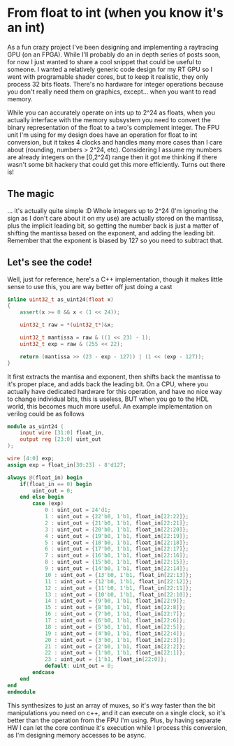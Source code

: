 # From float to int (when you know it's an int)

As a fun crazy project I've been designing and implementing a raytracing GPU (on an FPGA). While I'll probably do an in depth series of posts soon, for now I just wanted to share a cool snippet that could be useful to someone.
I wanted a relatively generic code design for my RT GPU so I went with programable shader cores, but to keep it realistic, they only process 32 bits floats. There's no hardware for integer operations because you don't really need them on graphics, except... when you want to read memory.

While you can accurately operate on ints up to 2^24 as floats, when you actually interface with the memory subsystem you need to convert the binary representation of the float to a two's complement integer. The FPU unit I'm using for my design does have an operation for float to int conversion, but it takes 4 clocks and handles many more cases than I care about (rounding, numbers > 2^24, etc). Considering I assume my numbers are already integers on the [0,2^24) range then it got me thinking if there wasn't some bit hackery that could get this more efficiently. Turns out there is!

## The magic
... it's actually quite simple :D Whole integers up to 2^24 (I'm ignoring the sign as I don't care about it on my use) are actually stored on the mantissa, plus the implicit leading bit, so getting the number back is just a matter of shifting the mantissa based on the exponent, and adding the leading bit. Remember that the exponent is biased by 127 so you need to subtract that. 

## Let's see the code!
Well, just for reference, here's a C++ implementation, though it makes little sense to use this, you are way better off just doing a cast
```cpp
inline uint32_t as_uint24(float x)
{
	assert(x >= 0 && x < (1 << 24));

	uint32_t raw = *(uint32_t*)&x;

	uint32_t mantissa = raw & ((1 << 23) - 1);
	uint32_t exp = raw & (255 << 22);

	return (mantissa >> (23 - exp - 127)) | (1 << (exp - 127));
}
```
It first extracts the mantisa and exponent, then shifts back the mantissa to it's proper place, and adds back the leading bit. On a CPU, where you actually have dedicated hardware for this operation, and have no nice way to change individual bits, this is useless, BUT when you go to the HDL world, this becomes much more useful. An example implementation on verilog could be as follows
```verilog
module as_uint24 (
    input wire [31:0] float_in,
    output reg [23:0] uint_out
);

wire [4:0] exp;
assign exp = float_in[30:23] - 8'd127;

always @(float_in) begin
    if(float_in == 0) begin
        uint_out = 0;
    end else begin
        case (exp)
            0 : uint_out = 24'd1;
            1 : uint_out = {22'b0, 1'b1, float_in[22:22]};
            2 : uint_out = {21'b0, 1'b1, float_in[22:21]};
            3 : uint_out = {20'b0, 1'b1, float_in[22:20]};
            4 : uint_out = {19'b0, 1'b1, float_in[22:19]};
            5 : uint_out = {18'b0, 1'b1, float_in[22:18]};
            6 : uint_out = {17'b0, 1'b1, float_in[22:17]};
            7 : uint_out = {16'b0, 1'b1, float_in[22:16]};
            8 : uint_out = {15'b0, 1'b1, float_in[22:15]};
            9 : uint_out = {14'b0, 1'b1, float_in[22:14]};
            10 : uint_out = {13'b0, 1'b1, float_in[22:13]};
            11 : uint_out = {12'b0, 1'b1, float_in[22:12]};
            12 : uint_out = {11'b0, 1'b1, float_in[22:11]};
            13 : uint_out = {10'b0, 1'b1, float_in[22:10]};
            14 : uint_out = {9'b0, 1'b1, float_in[22:9]};
            15 : uint_out = {8'b0, 1'b1, float_in[22:8]};
            16 : uint_out = {7'b0, 1'b1, float_in[22:7]};
            17 : uint_out = {6'b0, 1'b1, float_in[22:6]};
            18 : uint_out = {5'b0, 1'b1, float_in[22:5]};
            19 : uint_out = {4'b0, 1'b1, float_in[22:4]};
            20 : uint_out = {3'b0, 1'b1, float_in[22:3]};
            21 : uint_out = {2'b0, 1'b1, float_in[22:2]};
            22 : uint_out = {1'b0, 1'b1, float_in[22:1]};
            23 : uint_out = {1'b1, float_in[22:0]};
            default: uint_out = 0;
        endcase
    end
end
endmodule
```
This synthesizes to just an array of muxes, so it's way faster than the bit manipulations you need on c++, and it can execute on a single clock, so it's better than the operation from the FPU I'm using. Plus, by having separate HW I can let the core continue it's execution while I process this conversion, as I'm designing memory accesses to be async.